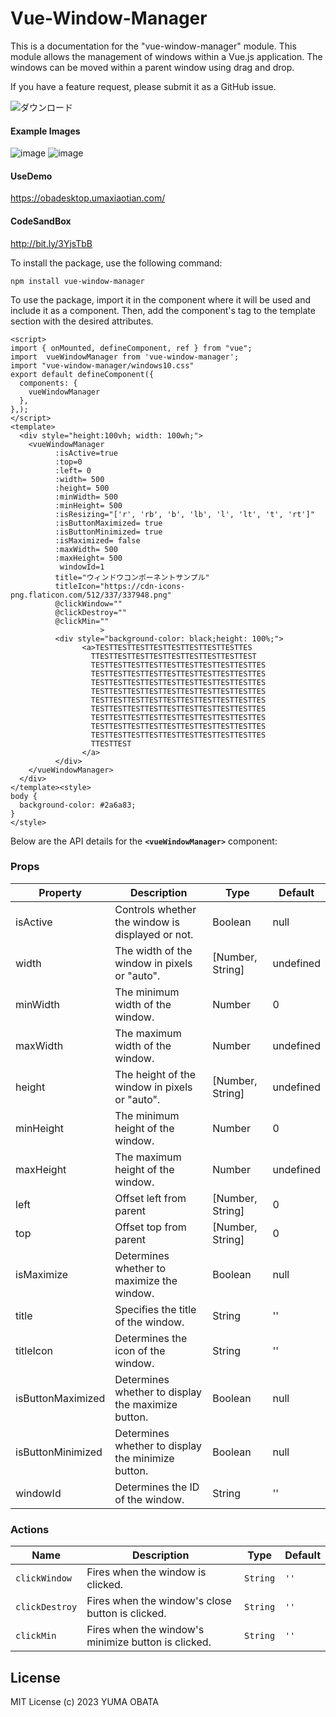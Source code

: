 # Vue-Window-Manager


This is a documentation for the "vue-window-manager" module. This module allows the management of windows within a Vue.js application. The windows can be moved within a parent window using drag and drop.

If you have a feature request, please submit it as a GitHub issue.

![ダウンロード](https://user-images.githubusercontent.com/29545778/221391695-ee4707d0-ff76-4235-af91-450b8adf67ca.gif)


#### Example Images
![image](https://user-images.githubusercontent.com/29545778/221392125-95f8161f-bf03-4c70-a452-28d60383ee1b.png)
![image](https://user-images.githubusercontent.com/29545778/221392133-b8e6927c-7a1e-47c3-b6f5-3385d9018c13.png)

#### UseDemo
https://obadesktop.umaxiaotian.com/

#### CodeSandBox
http://bit.ly/3YjsTbB

To install the package, use the following command:

```
npm install vue-window-manager
```

To use the package, import it in the component where it will be used and include it as a component. Then, add the component's tag to the template section with the desired attributes.

```
<script>
import { onMounted, defineComponent, ref } from "vue";
import  vueWindowManager from 'vue-window-manager';
import "vue-window-manager/windows10.css"
export default defineComponent({
  components: {
    vueWindowManager
  },
},);
</script>
<template>
  <div style="height:100vh; width: 100wh;">
    <vueWindowManager
          :isActive=true
          :top=0
          :left= 0
          :width= 500
          :height= 500
          :minWidth= 500
          :minHeight= 500
          :isResizing="['r', 'rb', 'b', 'lb', 'l', 'lt', 't', 'rt']"
          :isButtonMaximized= true
          :isButtonMinimized= true
          :isMaximized= false
          :maxWidth= 500
          :maxHeight= 500
           windowId=1
          title="ウィンドウコンポーネントサンプル"
          titleIcon="https://cdn-icons-png.flaticon.com/512/337/337948.png"
          @clickWindow=""
          @clickDestroy=""
          @clickMin=""
					>
          <div style="background-color: black;height: 100%;">
                <a>TESTTESTTESTTESTTESTTESTTESTTESTTES
                  TTESTTESTTESTTESTTESTTESTTESTTESTTEST
                  TESTTESTTESTTESTTESTTESTTESTTESTTESTTES
                  TESTTESTTESTTESTTESTTESTTESTTESTTESTTES
                  TESTTESTTESTTESTTESTTESTTESTTESTTESTTES
                  TESTTESTTESTTESTTESTTESTTESTTESTTESTTES
                  TESTTESTTESTTESTTESTTESTTESTTESTTESTTES
                  TESTTESTTESTTESTTESTTESTTESTTESTTESTTES
                  TESTTESTTESTTESTTESTTESTTESTTESTTESTTES
                  TESTTESTTESTTESTTESTTESTTESTTESTTESTTES
                  TESTTESTTESTTESTTESTTESTTESTTESTTESTTES
                  TTESTTEST
                </a>
          </div>
    </vueWindowManager>
  </div>
</template><style>
body {
  background-color: #2a6a83;
}
</style>

```

Below are the API details for the **`<vueWindowManager>`** component:

### **Props**


| Property | Description | Type | Default |
| --- | --- | --- | --- |
| isActive | Controls whether the window is displayed or not. | Boolean | null |
| width | The width of the window in pixels or "auto". | [Number, String] | undefined |
| minWidth | The minimum width of the window. | Number | 0 |
| maxWidth | The maximum width of the window. | Number | undefined |
| height | The height of the window in pixels or "auto". | [Number, String] | undefined |
| minHeight | The minimum height of the window. | Number | 0 |
| maxHeight | The maximum height of the window. | Number | undefined |
| left | Offset left from parent | [Number, String] | 0 |
| top | Offset top from parent | [Number, String] | 0 |
| isMaximize | Determines whether to maximize the window. | Boolean | null |
| title | Specifies the title of the window. | String | '' |
| titleIcon | Determines the icon of the window. | String | '' |
| isButtonMaximized | Determines whether to display the maximize button. | Boolean | null |
| isButtonMinimized | Determines whether to display the minimize button. | Boolean | null |
| windowId | Determines the ID of the window. | String | '' |


### **Actions**


| Name           | Description                                                    | Type     | Default |
| -------------- | -------------------------------------------------------------- | -------- | ------- |
| `clickWindow`  | Fires when the window is clicked.                              | `String` | `''`    |
| `clickDestroy` | Fires when the window's close button is clicked.                | `String` | `''`    |
| `clickMin`     | Fires when the window's minimize button is clicked.             | `String` | `''`    |




## **License**

MIT License (c) 2023 YUMA OBATA
